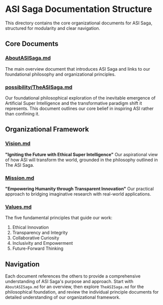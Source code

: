 # ASI Saga Documentation Structure

This directory contains the core organizational documents for ASI Saga, structured for modularity and clear navigation.

## Core Documents

### [AboutASISaga.md](AboutASISaga.md)
The main overview document that introduces ASI Saga and links to our foundational philosophy and organizational principles.

### [possibility/TheASISaga.md](possibility/TheASISaga.md)
Our foundational philosophical exploration of the inevitable emergence of Artificial Super Intelligence and the transformative paradigm shift it represents. This document outlines our core belief in inspiring ASI rather than confining it.

## Organizational Framework

### [Vision.md](Vision.md)
**"Igniting the Future with Ethical Super Intelligence"**
Our aspirational view of how ASI will transform the world, grounded in the philosophy outlined in The ASI Saga.

### [Mission.md](Mission.md)
**"Empowering Humanity through Transparent Innovation"**
Our practical approach to bridging imaginative research with real-world applications.

### [Values.md](Values.md)
The five fundamental principles that guide our work:
1. Ethical Innovation
2. Transparency and Integrity
3. Collaborative Curiosity
4. Inclusivity and Empowerment
5. Future-Forward Thinking

## Navigation

Each document references the others to provide a comprehensive understanding of ASI Saga's purpose and approach. Start with `AboutASISaga.md` for an overview, then explore `TheASISaga.md` for the philosophical foundation, and review the individual principle documents for detailed understanding of our organizational framework.
